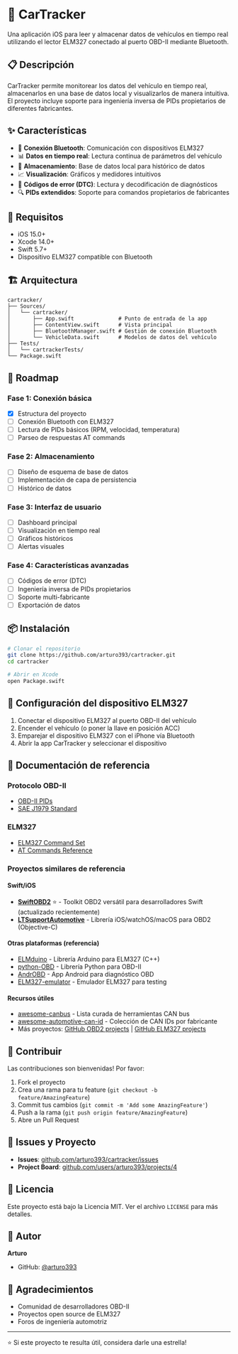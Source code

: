 # 🚗 CarTracker

Una aplicación iOS para leer y almacenar datos de vehículos en tiempo real utilizando el lector ELM327 conectado al puerto OBD-II mediante Bluetooth.

## 📋 Descripción

CarTracker permite monitorear los datos del vehículo en tiempo real, almacenarlos en una base de datos local y visualizarlos de manera intuitiva. El proyecto incluye soporte para ingeniería inversa de PIDs propietarios de diferentes fabricantes.

## ✨ Características

- 🔵 **Conexión Bluetooth**: Comunicación con dispositivos ELM327
- 📊 **Datos en tiempo real**: Lectura continua de parámetros del vehículo
- 💾 **Almacenamiento**: Base de datos local para histórico de datos
- 📈 **Visualización**: Gráficos y medidores intuitivos
- 🔧 **Códigos de error (DTC)**: Lectura y decodificación de diagnósticos
- 🔍 **PIDs extendidos**: Soporte para comandos propietarios de fabricantes

## 📱 Requisitos

- iOS 15.0+
- Xcode 14.0+
- Swift 5.7+
- Dispositivo ELM327 compatible con Bluetooth

## 🏗️ Arquitectura

```
cartracker/
├── Sources/
│   └── cartracker/
│       ├── App.swift              # Punto de entrada de la app
│       ├── ContentView.swift      # Vista principal
│       ├── BluetoothManager.swift # Gestión de conexión Bluetooth
│       └── VehicleData.swift      # Modelos de datos del vehículo
├── Tests/
│   └── cartrackerTests/
└── Package.swift
```

## 🚀 Roadmap

### Fase 1: Conexión básica
- [x] Estructura del proyecto
- [ ] Conexión Bluetooth con ELM327
- [ ] Lectura de PIDs básicos (RPM, velocidad, temperatura)
- [ ] Parseo de respuestas AT commands

### Fase 2: Almacenamiento
- [ ] Diseño de esquema de base de datos
- [ ] Implementación de capa de persistencia
- [ ] Histórico de datos

### Fase 3: Interfaz de usuario
- [ ] Dashboard principal
- [ ] Visualización en tiempo real
- [ ] Gráficos históricos
- [ ] Alertas visuales

### Fase 4: Características avanzadas
- [ ] Códigos de error (DTC)
- [ ] Ingeniería inversa de PIDs propietarios
- [ ] Soporte multi-fabricante
- [ ] Exportación de datos

## 📦 Instalación

```bash
# Clonar el repositorio
git clone https://github.com/arturo393/cartracker.git
cd cartracker

# Abrir en Xcode
open Package.swift
```

## 🔧 Configuración del dispositivo ELM327

1. Conectar el dispositivo ELM327 al puerto OBD-II del vehículo
2. Encender el vehículo (o poner la llave en posición ACC)
3. Emparejar el dispositivo ELM327 con el iPhone vía Bluetooth
4. Abrir la app CarTracker y seleccionar el dispositivo

## 📖 Documentación de referencia

### Protocolo OBD-II
- [OBD-II PIDs](https://en.wikipedia.org/wiki/OBD-II_PIDs)
- [SAE J1979 Standard](https://www.sae.org/standards/content/j1979_201702/)

### ELM327
- [ELM327 Command Set](https://www.elmelectronics.com/wp-content/uploads/2016/07/ELM327DS.pdf)
- [AT Commands Reference](https://www.sparkfun.com/datasheets/Widgets/ELM327_AT_Commands.pdf)

### Proyectos similares de referencia

#### Swift/iOS
- **[SwiftOBD2](https://github.com/kkonteh97/SwiftOBD2)** ⭐ - Toolkit OBD2 versátil para desarrolladores Swift (actualizado recientemente)
- **[LTSupportAutomotive](https://github.com/mickeyl/LTSupportAutomotive)** - Librería iOS/watchOS/macOS para OBD2 (Objective-C)

#### Otras plataformas (referencia)
- [ELMduino](https://github.com/PowerBroker2/ELMduino) - Librería Arduino para ELM327 (C++)
- [python-OBD](https://github.com/brendan-w/python-OBD) - Librería Python para OBD-II
- [AndrOBD](https://github.com/fr3ts0n/AndrOBD) - App Android para diagnóstico OBD
- [ELM327-emulator](https://github.com/Ircama/ELM327-emulator) - Emulador ELM327 para testing

#### Recursos útiles
- [awesome-canbus](https://github.com/iDoka/awesome-canbus) - Lista curada de herramientas CAN bus
- [awesome-automotive-can-id](https://github.com/iDoka/awesome-automotive-can-id) - Colección de CAN IDs por fabricante
- Más proyectos: [GitHub OBD2 projects](https://github.com/topics/obd2) | [GitHub ELM327 projects](https://github.com/topics/elm327)

## 🤝 Contribuir

Las contribuciones son bienvenidas! Por favor:

1. Fork el proyecto
2. Crea una rama para tu feature (`git checkout -b feature/AmazingFeature`)
3. Commit tus cambios (`git commit -m 'Add some AmazingFeature'`)
4. Push a la rama (`git push origin feature/AmazingFeature`)
5. Abre un Pull Request

## 📝 Issues y Proyecto

- **Issues**: [github.com/arturo393/cartracker/issues](https://github.com/arturo393/cartracker/issues)
- **Project Board**: [github.com/users/arturo393/projects/4](https://github.com/users/arturo393/projects/4)

## 📄 Licencia

Este proyecto está bajo la Licencia MIT. Ver el archivo `LICENSE` para más detalles.

## 👤 Autor

**Arturo**
- GitHub: [@arturo393](https://github.com/arturo393)

## 🙏 Agradecimientos

- Comunidad de desarrolladores OBD-II
- Proyectos open source de ELM327
- Foros de ingeniería automotriz

---

⭐ Si este proyecto te resulta útil, considera darle una estrella!
